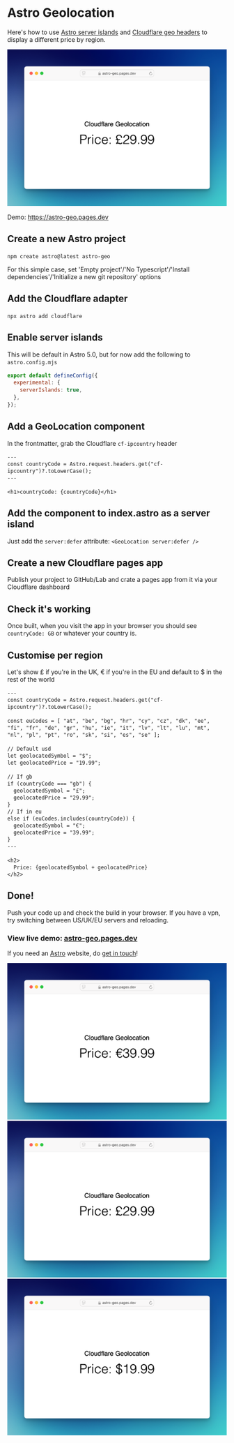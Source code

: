 # Astro Geolocation

Here's how to use [Astro server islands](https://astro.build/blog/future-of-astro-server-islands/) and [Cloudflare geo headers](https://developers.cloudflare.com/network/ip-geolocation/) to display a different price by region.

![webpage showing "Cloudflare Geolocation Price: £29.99"](public/gb.png)

Demo: https://astro-geo.pages.dev

## Create a new Astro project

`npm create astro@latest astro-geo`

For this simple case, set 'Empty project'/'No Typescript'/'Install dependencies'/'Initialize a new git repository' options

## Add the Cloudflare adapter

`npx astro add cloudflare`

## Enable server islands

This will be default in Astro 5.0, but for now add the following to `astro.config.mjs`

```js
export default defineConfig({
  experimental: {
    serverIslands: true,
  },
});
```

## Add a GeoLocation component

In the frontmatter, grab the Cloudflare `cf-ipcountry` header

```astro
---
const countryCode = Astro.request.headers.get("cf-ipcountry")?.toLowerCase();
---

<h1>countryCode: {countryCode}</h1>
```

## Add the component to index.astro as a server island

Just add the `server:defer` attribute: `<GeoLocation server:defer />`

## Create a new Cloudflare pages app

Publish your project to GitHub/Lab and crate a pages app from it via your Cloudflare dashboard

## Check it's working

Once built, when you visit the app in your browser you should see `countryCode: GB` or whatever your country is.

## Customise per region

Let's show £ if you're in the UK, € if you're in the EU and default to $ in the rest of the world

```astro
---
const countryCode = Astro.request.headers.get("cf-ipcountry")?.toLowerCase();

const euCodes = [ "at", "be", "bg", "hr", "cy", "cz", "dk", "ee", "fi", "fr", "de", "gr", "hu", "ie", "it", "lv", "lt", "lu", "mt", "nl", "pl", "pt", "ro", "sk", "si", "es", "se" ];

// Default usd
let geolocatedSymbol = "$";
let geolocatedPrice = "19.99";

// If gb
if (countryCode === "gb") {
  geolocatedSymbol = "£";
  geolocatedPrice = "29.99";
}
// If in eu
else if (euCodes.includes(countryCode)) {
  geolocatedSymbol = "€";
  geolocatedPrice = "39.99";
}
---

<h2>
  Price: {geolocatedSymbol + geolocatedPrice}
</h2>
```

## Done!

Push your code up and check the build in your browser. If you have a vpn, try switching between US/UK/EU servers and reloading.

### View live demo: [astro-geo.pages.dev](https://astro-geo.pages.dev)

If you need an [Astro](https://www.blackspike.com/services/astro-vue-websites) website, do [get in touch](https://www.blackspike.com/contact)!


![webpage showing "Cloudflare Geolocation Price: €39.99"](public/eu.png)
![webpage showing "Cloudflare Geolocation Price: £29.99"](public/gb.png)
![webpage showing "Cloudflare Geolocation Price: €39.99"](public/us.png)